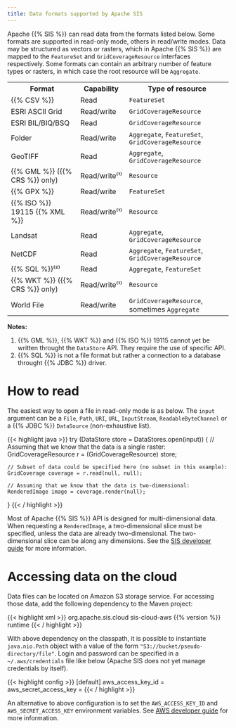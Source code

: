 ```yaml
---
title: Data formats supported by Apache SIS
---
```


Apache {{% SIS %}} can read data from the formats listed below.
Some formats are supported in read-only mode, others in read/write modes.
Data may be structured as vectors or rasters,
which in Apache {{% SIS %}} are mapped to the `FeatureSet` and `GridCoverageResource` interfaces respectively.
Some formats can contain an arbitrary number of feature types or rasters,
in which case the root resource will be `Aggregate`.

<table>
  <tr>
    <th>Format</th>
    <th>Capability</th>
    <th>Type of resource</th>
  </tr><tr>
    <td>{{% CSV %}}</td>
    <td>Read</td>
    <td><code>FeatureSet</code></td>
  </tr><tr>
    <td>ESRI ASCII Grid</td>
    <td>Read/write</td>
    <td><code>GridCoverageResource</code></td>
  </tr><tr>
    <td>ESRI BIL/BIQ/BSQ</td>
    <td>Read</td>
    <td><code>GridCoverageResource</code></td>
  </tr><tr>
    <td>Folder</td>
    <td>Read/write</td>
    <td><code>Aggregate</code>, <code>FeatureSet</code>, <code>GridCoverageResource</code></td>
  </tr><tr>
    <td>GeoTIFF</td>
    <td>Read</td>
    <td><code>Aggregate</code>, <code>GridCoverageResource</code></td>
  </tr><tr>
    <td>{{% GML %}} ({{% CRS %}} only)</td>
    <td>Read/write⁽¹⁾</td>
    <td><code>Resource</code></td>
  </tr><tr>
    <td>{{% GPX %}}</td>
    <td>Read/write</td>
    <td><code>FeatureSet</code></td>
  </tr><tr>
    <td>{{% ISO %}} 19115 {{% XML %}}</td>
    <td>Read/write⁽¹⁾</td>
    <td><code>Resource</code></td>
  </tr><tr>
    <td>Landsat</td>
    <td>Read</td>
    <td><code>Aggregate</code>, <code>GridCoverageResource</code></td>
  </tr><tr>
    <td>NetCDF</td>
    <td>Read</td>
    <td><code>Aggregate</code>, <code>FeatureSet</code>, <code>GridCoverageResource</code></td>
  </tr><tr>
    <td>{{% SQL %}}⁽²⁾</td>
    <td>Read</td>
    <td><code>Aggregate</code>, <code>FeatureSet</code></td>
  </tr><tr>
    <td>{{% WKT %}} ({{% CRS %}} only)</td>
    <td>Read/write⁽¹⁾</td>
    <td><code>Resource</code></td>
  </tr><tr>
    <td>World File</td>
    <td>Read/write</td>
    <td><code>GridCoverageResource</code>, sometimes <code>Aggregate<code></td>
  </tr>
</table>

**Notes:**
1. {{% GML %}}, {{% WKT %}} and {{% ISO %}} 19115 cannot yet be written
throught the `DataStore` API. They require the use of specific API.
2. {{% SQL %}} is not a file format but rather a connection to a database throught {{% JDBC %}} driver.


# How to read

The easiest way to open a file in read-only mode is as below.
The `input` argument can be a `File`, `Path`, `URI`, `URL`, `InputStream`, `ReadableByteChannel`
or a {{% JDBC %}} `DataSource` (non-exhaustive list).

{{< highlight java >}}
try (DataStore store = DataStores.open(input)) {
    // Assuming that we know that the data is a single raster:
    GridCoverageResource r = (GridCoverageResource) store;

    // Subset of data could be specified here (no subset in this example):
    GridCoverage coverage = r.read(null, null);

    // Assuming that we know that the data is two-dimensional:
    RenderedImage image = coverage.render(null);
}
{{< / highlight >}}

Most of Apache {{% SIS %}} API is designed for multi-dimensional data.
When requesting a `RenderedImage`, a two-dimensional slice must be specified,
unless the data are already two-dimensional.
The two-dimensional slice can be along any dimensions.
See the [SIS developer guide](book/en/developer-guide.html#DataAccess) for more information.


# Accessing data on the cloud

Data files can be located on Amazon S3 storage service.
For accessing those data, add the following dependency to the Maven project:

{{< highlight xml >}}
<dependencies>
  <dependency>
    <groupId>org.apache.sis.cloud</groupId>
    <artifactId>sis-cloud-aws</artifactId>
    <version>{{% version %}}</version>
    <scope>runtime</scope>
  </dependency>
</dependencies>
{{< / highlight >}}

With above dependency on the classpath, it is possible to instantiate `java.nio.Path` object
with a value of the form `"S3://bucket/pseudo-directory/file"`.
Login and password can be specified in a `~/.aws/credentials` file like below
(Apache SIS does not yet manage credentials by itself).

{{< highlight config >}}
[default]
aws_access_key_id = <some value>
aws_secret_access_key = <some value>
{{< / highlight >}}

An alternative to above configuration is to set the
`AWS_ACCESS_KEY_ID` and `AWS_SECRET_ACCESS_KEY` environment variables.
See [AWS developer guide][aws-credentials] for more information.

[aws-credentials]: https://docs.aws.amazon.com/sdkref/latest/guide/file-format.html
